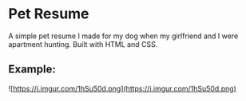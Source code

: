 # Pet Resume

A simple pet resume I made for my dog when my girlfriend and I were apartment hunting. Built with HTML and CSS.

## Example:

![https://i.imgur.com/1hSu50d.png](https://i.imgur.com/1hSu50d.png)